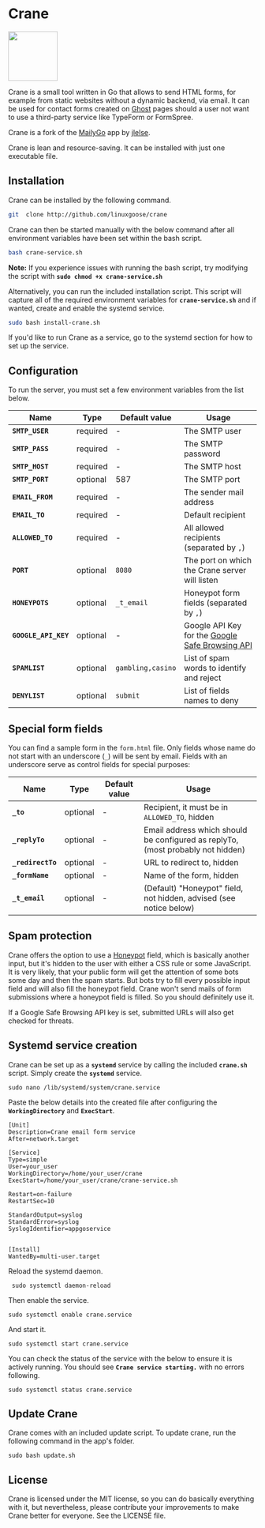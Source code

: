 # Crane

<img src="https://jordansukenik.com/content/images/size/w750/2021/05/crane-traced.png" width="100">

Crane is a small tool written in Go that allows to send HTML forms, for example from static websites without a dynamic backend, via email. It can be used for contact forms created on [Ghost](https://ghost.org) pages should a user not want to use a third-party service like TypeForm or FormSpree.

Crane is a fork of the [MailyGo](https://codeberg.org/jlelse/MailyGo) app by [jlelse](https://jlelse.dev/).

Crane is lean and resource-saving. It can be installed with just one executable file.

## Installation

Crane can be installed by the following command.

```bash
git  clone http://github.com/linuxgoose/crane
```

Crane can then be started manually with the below command after all environment variables have been set within the bash script.

```bash
bash crane-service.sh
```

**Note:** If you experience issues with running the bash script, try modifying the script with **`sudo chmod +x crane-service.sh`**

Alternatively, you can run the included installation script. This script will capture all of the required environment variables for **`crane-service.sh`** and if wanted, create and enable the systemd service.

```bash
sudo bash install-crane.sh
```

If you'd like to run Crane as a service, go to the systemd section for how to set up the service.

## Configuration

To run the server, you must set a few environment variables from the list below.

| Name | Type | Default value | Usage |
|---|---|---|---|
| **`SMTP_USER`** | required | - | The SMTP user |
| **`SMTP_PASS`** | required | - | The SMTP password |
| **`SMTP_HOST`** | required | - | The SMTP host |
| **`SMTP_PORT`** | optional | 587 | The SMTP port |
| **`EMAIL_FROM`** | required | - | The sender mail address |
| **`EMAIL_TO`** | required | - | Default recipient |
| **`ALLOWED_TO`** | required | - | All allowed recipients (separated by `,`) |
| **`PORT`** | optional | `8080` | The port on which the Crane server will listen |
| **`HONEYPOTS`** | optional | `_t_email` | Honeypot form fields (separated by `,`) |
| **`GOOGLE_API_KEY`** | optional | - | Google API Key for the [Google Safe Browsing API](https://developers.google.com/safe-browsing/v4/) |
| **`SPAMLIST`** | optional | `gambling,casino` | List of spam words to identify and reject |
| **`DENYLIST`** | optional | `submit` | List of fields names to deny |

## Special form fields

You can find a sample form in the `form.html` file. Only fields whose name do not start with an underscore (`_`) will be sent by email. Fields with an underscore serve as control fields for special purposes:

| Name | Type | Default value | Usage |
|---|---|---|---|
| **`_to`** | optional | - | Recipient, it must be in `ALLOWED_TO`, hidden |
| **`_replyTo`** | optional | - | Email address which should be configured as replyTo, (most probably not hidden) |
| **`_redirectTo`** | optional | - | URL to redirect to, hidden |
| **`_formName`** | optional | - | Name of the form, hidden |
| **`_t_email`** | optional | - | (Default) "Honeypot" field, not hidden, advised (see notice below) |

## Spam protection

Crane offers the option to use a [Honeypot](https://en.wikipedia.org/wiki/Honeypot\_(computing)) field, which is basically another input, but it's hidden to the user with either a CSS rule or some JavaScript. It is very likely, that your public form will get the attention of some bots some day and then the spam starts. But bots try to fill every possible input field and will also fill the honeypot field. Crane won't send mails of form submissions where a honeypot field is filled. So you should definitely use it.

If a Google Safe Browsing API key is set, submitted URLs will also get checked for threats.

## Systemd service creation

Crane can be set up as a **`systemd`** service by calling the included **`crane.sh`** script. Simply create the **`systemd`** service.

```shell
sudo nano /lib/systemd/system/crane.service
```

Paste the below details into the created file after configuring the **`WorkingDirectory`** and **`ExecStart`**.

```shell
[Unit]
Description=Crane email form service
After=network.target

[Service]
Type=simple
User=your_user
WorkingDirectory=/home/your_user/crane
ExecStart=/home/your_user/crane/crane-service.sh

Restart=on-failure
RestartSec=10

StandardOutput=syslog
StandardError=syslog
SyslogIdentifier=appgoservice


[Install]
WantedBy=multi-user.target
```

Reload the systemd daemon.

```shell
 sudo systemctl daemon-reload
```

Then enable the service.

```shell
sudo systemctl enable crane.service
```

And start it.

```shell
sudo systemctl start crane.service
```

You can check the status of the service with the below to ensure it is actively running. You should see **`Crane service starting.`** with no errors following.

```shell
sudo systemctl status crane.service
```

## Update Crane

Crane comes with an included update script. To update crane, run the following command in the app's folder.

```shell
sudo bash update.sh
```

## License

Crane is licensed under the MIT license, so you can do basically everything with it, but nevertheless, please contribute your improvements to make Crane better for everyone. See the LICENSE file.